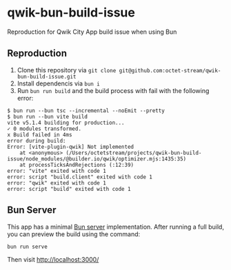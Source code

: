 # qwik-bun-build-issue

Reproduction for Qwik City App build issue when using Bun

## Reproduction

1. Clone this repository via `git clone git@github.com:octet-stream/qwik-bun-build-issue.git`
2. Install dependencis via `bun i`
3. Run `bun run build` and the build process with fail with the following error:

```
$ bun run --bun tsc --incremental --noEmit --pretty
$ bun run --bun vite build
vite v5.1.4 building for production...
✓ 0 modules transformed.
x Build failed in 4ms
error during build:
Error: [vite-plugin-qwik] Not implemented
    at <anonymous> (/Users/octetstream/projects/qwik-bun-build-issue/node_modules/@builder.io/qwik/optimizer.mjs:1435:35)
    at processTicksAndRejections (:12:39)
error: "vite" exited with code 1
error: script "build.client" exited with code 1
error: "qwik" exited with code 1
error: script "build" exited with code 1
```

## Bun Server

This app has a minimal [Bun server](https://bun.sh/docs/api/http) implementation. After running a full build, you can preview the build using the command:

```
bun run serve
```

Then visit [http://localhost:3000/](http://localhost:3000/)
